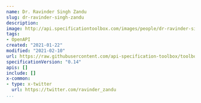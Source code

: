 ```yaml
---
name: Dr. Ravinder Singh Zandu
slug: dr-ravinder-singh-zandu
description:
image: http://api.specificationtoolbox.com/images/people/dr-ravinder-singh-zandu.png
tags:
- OpenAPI
created: "2021-01-22"
modified: "2021-02-10"
url: https://raw.githubusercontent.com/api-specification-toolbox/toolbox/main/_people/dr-ravinder-singh-zandu.md
specificationVersion: "0.14"
apis: []
include: []
x-common:
- type: x-twitter
  url: https://twitter.com/ravinder_zandu   
...
```

